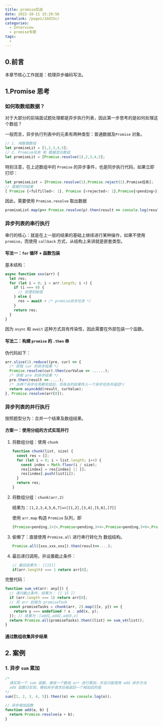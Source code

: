 ```yaml
---
title: promise实战
date: 2022-10-11 15:29:56
permalink: /pages/2dd33c/
categories:
  - Interview
  - promise专题
tags:
  - 
---
```


## 0.前言

本章节核心工作就是：梳理异步编码写法。



## 1.Promise 思考

### 如何取数组数据？

对于大部分的前端面试题处理都是异步执行列表，因此第一步思考的是如何处理这个数组？

一般而言，异步执行列表中的元素有两种类型：普通数据及`Promise` 对象。

```javascript
// 1. 纯数据数组
let promiseLit = [1,2,3,4,5];
// 2. Promise任务 和 数据混合数组 
let promiseLit = [Promise.resolve(1),2,3,4,5];
```

特别注意，在上述数组中的 `Promise` 的异步事件，也是同步执行代码，如果立即打印：

```javascript
let promiseList = [Promise.resolve(1),Promise.reject(2),Promise任务];
// 直接打印结果
[ Promise {<fulfilled>: 1}, Promise {<rejected>: 1},Promise{<pending>}];
```

因此，需要使用 `Promise.resolve` 取出数据

```javascript
promiseList.map(p=> Promise.resolve(p).then(result => console.log(result)));
```



### 异步列表的串行执行

串行的核心：就是在上一层的结果的基础上继续进行某种操作，如果不使用 `promise`，而使用 `callback` 方式，从结构上来讲就是嵌套类型。

#### 写法一：`for` 循环 + 函数包装

基本结构：

```javascript
async function xxx(arr) {
  let res;
  for (let i = 0; i < arr.length; i +) {
    if (i === 0) {
      // 处理初始值
    } else {
      res = await + /* promise异步任务 */
    }
    return res;
  }
}
```

因为 `async` 和 `await` 这种方式具有传染性，因此需要在外部包装一个函数。



#### 写法二：构建 `promise` 的 `.then` 串

伪代码如下：

```javascript
arr.slice(1).reduce((pre, cur) => { 
  /* 获取 cur 的异步结果 */
  Promise.resolve(cur).then(curValue => ......);
  /* 获取 pre 的异步结果 */                          
  pre.then(result =>.....);
  /* 当两个异步任务都完成后，将各自的结果传入一个异步任务并返回*/
  return asyncAdd(result, curValue);
}, Promise.resolve(arr[0]);
```



### 异步列表的并行执行

按照题型分为：合并一个结果及数组结果。

#### 方案一：使用分组的方式实现并行

1. 将数组分组：使用 `chunk`

   ```javascript
   function chunk(list, size) {
     const res = [];
     for (let i = 0; i < list.length; i++) {
       const index = Math.floor(i / size);
       res[index] = res[index] || [];
       res[index].push(list[i]);
     }
     return res;
   }
   ```

2. 将数组分组：`chunk(arr,2)`

   结果为：`[1,2,3,4,5,6,7]=>[[1,2],[3,4],[5,6],[7]]`

   使用 `arr.map` 构造 `Promise` 队列，即 

   ```javascript
   [Promise<pending,1+2>,Promise<pending,3+4>,Promise<pending,5+6>,Promise<pending,7>
   ```

3. 偷懒了：直接使用 `Promise.all` 进行串行转化为 数组结构。

   ```javascript
   Promise.all([xxx,xxx,xxx]).then(result=>....);
   ```

4. 最后递归调用，并设置截止条件：

   ```javascript
   // 最后结果为： [[15]]
   if(arr.length) === 1 return arr[0];
   ```

完整代码：

```javascript
function sum_v4(arr: any[]) {
  // 递归截止条件，结果为： [[ 15 ]]
  if (arr.length === 1) return arr[0];
  // 将 arr 封装为 promiseTask
  const promiseTasks = chunk(arr, 2).map(([x, y]) => {
    return y === undefined ? x : add(x, y);
  }); // 结果为：[add1,add2,add3,x]
  return Promise.all(promiseTasks).then((list) => sum_v4(list));
}
```



#### 通过数组收集异步结果







## 2. 案例

### 1. 异步 `sum` 累加

```javascript
/*
  请实现一个 sum 函数，接收一个数组 arr 进行累加，并且只能使用 add 异步方法
  add 函数已实现，模拟异步请求后端返回一个相加后的值
*/
sum([1, 2, 3, 4, 5]).then((o) => console.log(o));

// 异步相加函数
function add(a, b) {
  return Promise.resolve(a + b);
}
```


